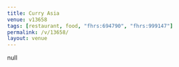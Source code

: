 ```yaml
---
title: Curry Asia
venue: v13658
tags: [restaurant, food, "fhrs:694790", "fhrs:999147"]
permalink: /v/13658/
layout: venue
---
```

null